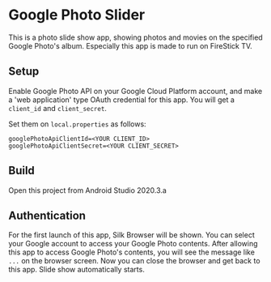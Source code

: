 # Google Photo Slider

This is a photo slide show app, showing photos and movies on the specified Google Photo's album. Especially this app is made to run on FireStick TV.

## Setup

Enable Google Photo API on your Google Cloud Platform account, and make a 'web application'
type OAuth credential for this app. You will get a `client_id` and `client_secret`.

Set them on `local.properties` as follows:
```
googlePhotoApiClientId=<YOUR CLIENT_ID>
googlePhotoApiClientSecret=<YOUR CLIENT_SECRET>
```

## Build

Open this project from Android Studio 2020.3.a

## Authentication

For the first launch of this app, Silk Browser will be shown. You can select your Google account to access your Google Photo contents.
After allowing this app to access Google Photo's contents, you will see the message like `...` on the browser screen.
Now you can close the browser and get back to this app. Slide show automatically starts.
